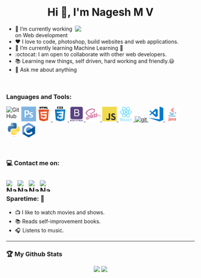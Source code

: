 <h1 align="center">Hi 👋, I'm Nagesh M V</h1>

<img align='right' src='https://media.giphy.com/media/WodOtJNNNQEXRSSXp2/giphy.gif?raw=true' width='320"'>   

- 🔭 I’m currently working on Web development 
- ❤️ I love to code, photoshop, build websites and web applications.
- 🌱 I’m currently learning Machine Learning 🔧
- :octocat: I am open to collaborate with other web developers.
- :books: Learning new things, self driven, hard working and friendly.:smiley:
- 💬 Ask me about anything
<br>

### Languages and Tools:
 <p align="left"> 
 <a href="https://en.wikipedia.org/wiki/HTML5" target="_blank"> <img src="https://raw.githubusercontent.com/devicons/devicon/master/icons/html5/html5-original-wordmark.svg" alt="html5" width="40" height="40"/> </a>
 <a href="https://www.w3schools.com/css/" target="_blank"> <img src="https://raw.githubusercontent.com/devicons/devicon/master/icons/css3/css3-original-wordmark.svg" alt="css3" width="40" height="40"/> </a> 
 <a href="https://getbootstrap.com" target="_blank"> <img src="https://raw.githubusercontent.com/devicons/devicon/master/icons/bootstrap/bootstrap-plain-wordmark.svg" alt="bootstrap" width="40" height="40"/> </a> 
  <a href="https://sass-lang.com" target="_blank"> <img src="https://raw.githubusercontent.com/devicons/devicon/master/icons/sass/sass-original.svg" alt="sass" width="40" height="40"/> </a>
 <a href="https://developer.mozilla.org/en-US/docs/Web/JavaScript" target="_blank"> <img src="https://raw.githubusercontent.com/devicons/devicon/master/icons/javascript/javascript-original.svg" alt="javascript" width="40" height="40"/> </a>  
 <a href="https://reactjs.org/" target="_blank"> <img src="https://raw.githubusercontent.com/devicons/devicon/master/icons/react/react-original-wordmark.svg" alt="react" width="40" height="40"/> </a> <a href="https://redux.js.org" target="_blank">
 <a href="https://git-scm.com/" target="_blank"> <img src="https://www.vectorlogo.zone/logos/git-scm/git-scm-icon.svg" alt="git" width="40" height="40"/> </a> 
  <img align="left" alt="GitHub" width="40px" src="https://github.githubassets.com/images/modules/logos_page/GitHub-Mark.png" />
 <a href="https://code.visualstudio.com/" target="_blank"> <img src="https://raw.githubusercontent.com/github/explore/80688e429a7d4ef2fca1e82350fe8e3517d3494d/topics/visual-studio-code/visual-studio-code.png" alt="VS Code" width="40" height="40"/> </a>
 <a href="https://www.java.com/en/" target="_blank"><img width="40px" src="https://github.com/devicons/devicon/blob/master/icons/java/java-original-wordmark.svg" /> </a>
 <a href="https://www.photoshop.com/en" target="_blank"><img align="left" alt="Photoshop" width="40px" src="https://github.com/devicons/devicon/blob/master/icons/photoshop/photoshop-plain.svg" /></a>
 <a href="https://www.python.org/" target="_blank"><img align="left" alt="Python" width="40px" src="https://github.com/devicons/devicon/blob/master/icons/python/python-original.svg" /></a>
 <a href="https://en.wikipedia.org/wiki/C_(programming_language)" target="_blank"><img width="40px" src="https://github.com/devicons/devicon/blob/master/icons/c/c-original.svg" /></a> 
</p>
<br>
 
 ### :computer: Contact me on:
  <a href="https://www.linkedin.com/in/nagesh-mv-985856193/" target="_blank"> <img align="left" alt="Nagesh | LinkedIn" width="30" height="30" src="https://media-exp1.licdn.com/dms/image/C4D0BAQGyOWvr4W0Pow/company-logo_200_200/0/1590003577120?e=2159024400&v=beta&t=CtsDFVp0TAdwyg73A8F82MohzKpAQy-pUGA13atPG6A" /></a> <a href="https://www.instagram.com/_nageshmv/" target="_blank"> <img align="left" alt="Nagesh | Instagram" width="30" height="30" src="https://www.orissapost.com/wp-content/uploads/2021/02/unnamed-1.png" /></a><a href="https://codepen.io/nageshmv06" target="_blank"><img align="left" alt="Nagesh | Codepen" width="30" height="30" src="https://cdn0.iconfinder.com/data/icons/social-media-2091/100/social-32-512.png"/></a><a href="https://twitter.com/nageshmv06" target="_blank"><img align="left" alt="Nagesh | Twitter" width="30" height="30" src="https://image.flaticon.com/icons/png/512/124/124021.png"/></a>
 ---
<br>


### Sparetime: :parrot:
- :tv: I like to watch movies and shows.
- :books: Reads self-improvement books.
- :headphones: Listens to music.
---
### 🏆 My Github Stats
<p align="center">
  <img src="https://github-readme-stats.vercel.app/api?username=nageshmv06&show_icons=true&theme=tokyonight&line_height=42" />
  <img width="37.2%" src="https://github-readme-stats.vercel.app/api/top-langs/?username=nageshmv06&count_private=true&theme=tokyonight&line_height=52" />
</p>




